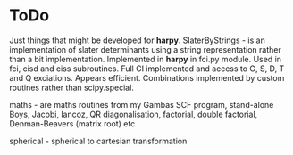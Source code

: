 # ToDo
Just things that might be developed for **harpy**. 
SlaterByStrings - is an implementation of slater determinants using a string representation rather than a bit implementation. Implemented in **harpy** in fci.py module. Used in fci, cisd and ciss subroutines. Full CI implemented and access to G, S, D, T and Q exciations. Appears efficient. Combinations implemented by custom routines rather than scipy.special.

maths - are maths routines from my Gambas SCF program, stand-alone Boys, Jacobi, lancoz, QR diagonalisation, factorial, double factorial, Denman-Beavers (matrix root) etc

spherical - spherical to cartesian transformation
